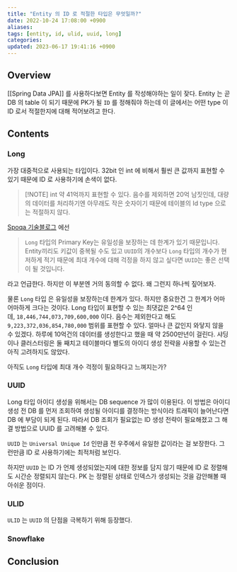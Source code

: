 ```yaml
---
title: "Entity 의 ID 로 적절한 타입은 무엇일까?"
date: 2022-10-24 17:08:00 +0900
aliases: 
tags: [entity, id, ulid, uuid, long]
categories: 
updated: 2023-06-17 19:41:16 +0900
---
```


## Overview

[[Spring Data JPA]] 를 사용하다보면 Entity 를 작성해야하는 일이 잦다. Entity 는 곧 DB 의 table 이 되기 때문에 PK가 될 `ID` 를 정해줘야 하는데 이 글에서는 어떤 type 이 ID 로서 적절한지에 대해 적어보려고 한다.

## Contents

### Long

가장 대중적으로 사용되는 타입이다. 32bit 인 int 에 비해서 훨씬 큰 값까지 표현할 수 있기 때문에 ID 로 사용하기에 손색이 없다.

> [!NOTE] int
> 약 41억까지 표현할 수 있다. 음수를 제외하면 20억 남짓인데, 대량의 데이터를 처리하기엔 아무래도 작은 숫자이기 때문에 테이블의 Id type 으로는 적절하지 않다.

[Spoqa 기술블로그](https://spoqa.github.io/2022/08/16/kotlin-jpa-entity.html) 에선

> `Long` 타입의 Primary Key는 유일성을 보장하는 데 한계가 있기 때문입니다. Entity끼리도 키값이 중복될 수도 있고 `UUID`의 개수보다 `Long` 타입의 개수가 현저하게 적기 때문에 최대 개수에 대해 걱정을 하지 않고 싶다면 `UUID`는 좋은 선택이 될 것입니다.

라고 언급한다. 하지만 이 부분엔 거의 동의할 수 없다. 왜 그런지 하나씩 짚어보자.

물론 `Long` 타입 은 유일성을 보장하는데 한계가 있다. 하지만 중요한건 그 한계가 어마어마하게 크다는 것이다. Long 타입이 표현할 수 있는 최댓값은 2^64 인데, `18,446,744,073,709,600,000` 이다. 음수는 제외한다고 해도 `9,223,372,036,854,780,000` 범위를 표현할 수 있다. 얼마나 큰 값인지 와닿지 않을 수 있겠다. 하루에 10억건의 데이터를 생성한다고 했을 때 약 2500만년이 걸린다. 샤딩이나 클러스터링은 둘 째치고 테이블마다 별도의 아이디 생성 전략을 사용할 수 있는건 아직 고려하지도 않았다.

아직도 `Long` 타입에 최대 개수 걱정이 필요하다고 느껴지는가?

### UUID

Long 타입 아이디 생성을 위해서는 DB sequence 가 많이 이용된다. 이 방법은 아이디 생성 전 DB 를 먼저 조회하여 생성될 아이디를 결정하는 방식이라 트래픽이 늘어난다면 DB 에 부담이 되게 된다. 따라서 DB 조회가 필요없는 ID 생성 전략이 필요해졌고 그 해결 방법으로 UUID 를 고려해볼 수 있다.

`UUID` 는 `Universal Unique Id` 인만큼 전 우주에서 유일한 값이라는 걸 보장한다. 그런만큼 ID 로 사용하기에는 최적처럼 보인다.

하지만 `UUID` 는 ID 가 언제 생성되었는지에 대한 정보를 담지 않기 때문에 ID 로 정렬해도 시간순 정렬되지 않는다. PK 는 정렬된 상태로 인덱스가 생성되는 것을 감안해볼 때 아쉬운 점이다.

### ULID

`ULID` 는 `UUID` 의 단점을 극복하기 위해 등장했다.

### Snowflake



## Conclusion
